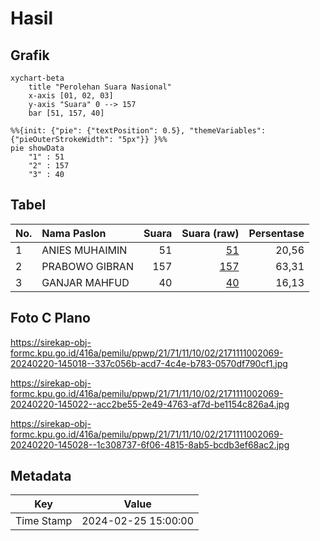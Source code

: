 # Hasil

## Grafik

```mermaid
xychart-beta
    title "Perolehan Suara Nasional"
    x-axis [01, 02, 03]
    y-axis "Suara" 0 --> 157
    bar [51, 157, 40]
```

```mermaid
%%{init: {"pie": {"textPosition": 0.5}, "themeVariables": {"pieOuterStrokeWidth": "5px"}} }%%
pie showData
    "1" : 51
    "2" : 157
    "3" : 40
```

## Tabel

| No. | Nama Paslon    | Suara | Suara (raw) | Persentase |
|:--- |:-------------- | -----:| -----------:| ----------:|
| 1   | ANIES MUHAIMIN | 51    | [51][p-1]   | 20,56      |
| 2   | PRABOWO GIBRAN | 157   | [157][p-2]  | 63,31      |
| 3   | GANJAR MAHFUD  | 40    | [40][p-3]   | 16,13      |


[p-1]: https://github.com/gigit-pemilu/pemilu-2024/blob/main/pilpres/hitung-suara/sub/21-kepulauan-riau/sub/71-kota-batam/sub/11-sagulung/sub/1002-sungai-binti/sub/069-tps/sub/paslon-1.txt
[p-2]: https://github.com/gigit-pemilu/pemilu-2024/blob/main/pilpres/hitung-suara/sub/21-kepulauan-riau/sub/71-kota-batam/sub/11-sagulung/sub/1002-sungai-binti/sub/069-tps/sub/paslon-2.txt
[p-3]: https://github.com/gigit-pemilu/pemilu-2024/blob/main/pilpres/hitung-suara/sub/21-kepulauan-riau/sub/71-kota-batam/sub/11-sagulung/sub/1002-sungai-binti/sub/069-tps/sub/paslon-3.txt

## Foto C Plano

https://sirekap-obj-formc.kpu.go.id/416a/pemilu/ppwp/21/71/11/10/02/2171111002069-20240220-145018--337c056b-acd7-4c4e-b783-0570df790cf1.jpg

https://sirekap-obj-formc.kpu.go.id/416a/pemilu/ppwp/21/71/11/10/02/2171111002069-20240220-145022--acc2be55-2e49-4763-af7d-be1154c826a4.jpg

https://sirekap-obj-formc.kpu.go.id/416a/pemilu/ppwp/21/71/11/10/02/2171111002069-20240220-145028--1c308737-6f06-4815-8ab5-bcdb3ef68ac2.jpg


## Metadata

| Key        | Value               |
| ---------- | ------------------- |
| Time Stamp | 2024-02-25 15:00:00 |



